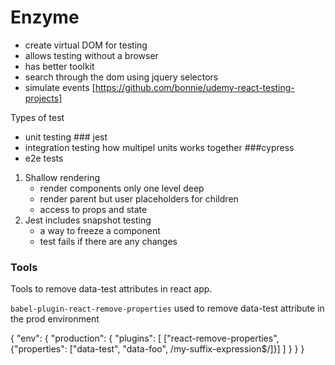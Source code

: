 # Enzyme

- create virtual DOM for testing
- allows testing without a browser
- has better toolkit
- search through the dom using jquery selectors
- simulate events
  [https://github.com/bonnie/udemy-react-testing-projects]

Types of test

- unit testing ### jest
- integration testing how multipel units works together ###cypress
- e2e tests

1. Shallow rendering
   - render components only one level deep
   - render parent but user placeholders for children
   - access to props and state
2. Jest includes snapshot testing
   - a way to freeze a component
   - test fails if there are any changes

### Tools

Tools to remove data-test attributes in react app.

`babel-plugin-react-remove-properties` used to remove data-test attribute in the prod environment

{
"env": {
"production": {
"plugins": [
["react-remove-properties", {"properties": ["data-test", "data-foo", /my-suffix-expression$/]}]
]
}
}
}
